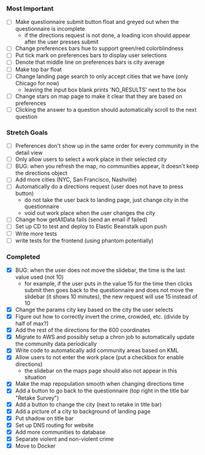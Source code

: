 ### Most Important
- [ ] Make questionnaire submit button float and greyed out when the questionnaire is incomplete
  - if the directions request is not done, a loading icon should appear after the user presses submit
- [ ] Change preferences bars hue to support green/red colorblindness
- [ ] Put tick mark on preferences bars to display user selections
- [ ] Denote that middle line on preferences bars is city average
- [ ] Make top bar float
- [ ] Change landing page search to only accept cities that we have (only Chicago for now)
  - leaving the input box blank prints 'NO_RESULTS' next to the box
- [ ] Change stars on map page to make it clear that they are based on preferences
- [ ] Clicking the answer to a question should automatically scroll to the next question

### Stretch Goals
- [ ] Preferences don't show up in the same order for every community in the detail view
- [ ] Only allow users to select a work place in their selected city
- [ ] BUG: when you refresh the map, no communities appear, it doesn't keep the directions object
- [ ] Add more cities (NYC, San Francisco, Nashville)
- [ ] Automatically do a directions request (user does not have to press button)
  - do not take the user back to landing page, just change city in the questionnaire
  - void out work place when the user changes the city
- [ ] Change how getAllData fails (send an email if failed)
- [ ] Set up CD to test and deploy to Elastic Beanstalk upon push
- [ ] Write more tests
- [ ] write tests for the frontend (using phantom potentially)

### Completed
- [x] BUG: when the user does not move the slidebar, the time is the last value used (not 10)
  - for example, if the user puts in the value 15 for the time then clicks submit then goes back to the questionnaire
  and does not move the slidebar (it shows 10 minutes), the new request will use 15 instead of 10
- [x] Change the params city key based on the city the user selects
- [x] Figure out how to correctly invert the crime, crowded, etc. (divide by half of max?)
- [x] Add the rest of the directions for the 600 coordinates
- [x] Migrate to AWS and possibly setup a chron job to automatically update the community data periodically
- [x] Write code to automatically add community areas based on KML
- [x] Allow users to not enter the work place (put a checkbox for enable directions)
  - the slidebar on the maps page should also not appear in this situation
- [x] Make the map repopulation smooth when changing directions time
- [x] Add a button to go back to the questionnaire (top right in the title bar "Retake Survey")
- [x] Add a button to change the city (next to retake in title bar)
- [x] Add a picture of a city to background of landing page
- [x] Put shadow on title bar
- [x] Set up DNS routing for website
- [x] Add more communities to database
- [x] Separate violent and non-violent crime
- [x] Move to Docker
